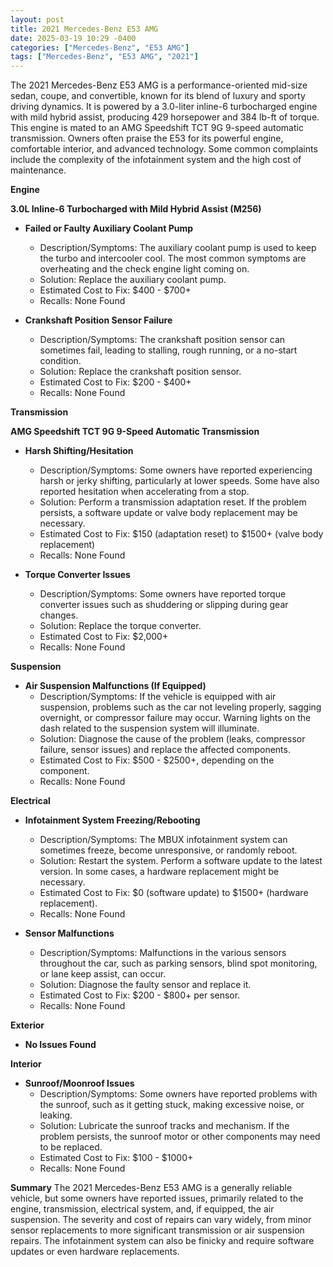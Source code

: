 ```yaml
---
layout: post
title: 2021 Mercedes-Benz E53 AMG
date: 2025-03-19 10:29 -0400
categories: ["Mercedes-Benz", "E53 AMG"]
tags: ["Mercedes-Benz", "E53 AMG", "2021"]
---
```

The 2021 Mercedes-Benz E53 AMG is a performance-oriented mid-size sedan, coupe, and convertible, known for its blend of luxury and sporty driving dynamics. It is powered by a 3.0-liter inline-6 turbocharged engine with mild hybrid assist, producing 429 horsepower and 384 lb-ft of torque. This engine is mated to an AMG Speedshift TCT 9G 9-speed automatic transmission. Owners often praise the E53 for its powerful engine, comfortable interior, and advanced technology. Some common complaints include the complexity of the infotainment system and the high cost of maintenance.

**Engine**

**3.0L Inline-6 Turbocharged with Mild Hybrid Assist (M256)**

*   **Failed or Faulty Auxiliary Coolant Pump**
    *   Description/Symptoms: The auxiliary coolant pump is used to keep the turbo and intercooler cool. The most common symptoms are overheating and the check engine light coming on.
    *   Solution: Replace the auxiliary coolant pump.
    *   Estimated Cost to Fix: $400 - $700+
    *   Recalls: None Found

*   **Crankshaft Position Sensor Failure**
    *   Description/Symptoms: The crankshaft position sensor can sometimes fail, leading to stalling, rough running, or a no-start condition.
    *   Solution: Replace the crankshaft position sensor.
    *   Estimated Cost to Fix: $200 - $400+
    *   Recalls: None Found

**Transmission**

**AMG Speedshift TCT 9G 9-Speed Automatic Transmission**

*   **Harsh Shifting/Hesitation**
    *   Description/Symptoms: Some owners have reported experiencing harsh or jerky shifting, particularly at lower speeds. Some have also reported hesitation when accelerating from a stop.
    *   Solution: Perform a transmission adaptation reset. If the problem persists, a software update or valve body replacement may be necessary.
    *   Estimated Cost to Fix: $150 (adaptation reset) to $1500+ (valve body replacement)
    *   Recalls: None Found

*   **Torque Converter Issues**
    *   Description/Symptoms: Some owners have reported torque converter issues such as shuddering or slipping during gear changes.
    *   Solution: Replace the torque converter.
    *   Estimated Cost to Fix: $2,000+
    *   Recalls: None Found

**Suspension**

*   **Air Suspension Malfunctions (If Equipped)**
    *   Description/Symptoms: If the vehicle is equipped with air suspension, problems such as the car not leveling properly, sagging overnight, or compressor failure may occur. Warning lights on the dash related to the suspension system will illuminate.
    *   Solution: Diagnose the cause of the problem (leaks, compressor failure, sensor issues) and replace the affected components.
    *   Estimated Cost to Fix: $500 - $2500+, depending on the component.
    *   Recalls: None Found

**Electrical**

*   **Infotainment System Freezing/Rebooting**
    *   Description/Symptoms: The MBUX infotainment system can sometimes freeze, become unresponsive, or randomly reboot.
    *   Solution: Restart the system. Perform a software update to the latest version. In some cases, a hardware replacement might be necessary.
    *   Estimated Cost to Fix: $0 (software update) to $1500+ (hardware replacement).
    *   Recalls: None Found

*   **Sensor Malfunctions**
    *   Description/Symptoms: Malfunctions in the various sensors throughout the car, such as parking sensors, blind spot monitoring, or lane keep assist, can occur.
    *   Solution: Diagnose the faulty sensor and replace it.
    *   Estimated Cost to Fix: $200 - $800+ per sensor.
    *   Recalls: None Found

**Exterior**

*   **No Issues Found**

**Interior**

*   **Sunroof/Moonroof Issues**
    *   Description/Symptoms: Some owners have reported problems with the sunroof, such as it getting stuck, making excessive noise, or leaking.
    *   Solution: Lubricate the sunroof tracks and mechanism. If the problem persists, the sunroof motor or other components may need to be replaced.
    *   Estimated Cost to Fix: $100 - $1000+
    *   Recalls: None Found

**Summary**
The 2021 Mercedes-Benz E53 AMG is a generally reliable vehicle, but some owners have reported issues, primarily related to the engine, transmission, electrical system, and, if equipped, the air suspension. The severity and cost of repairs can vary widely, from minor sensor replacements to more significant transmission or air suspension repairs. The infotainment system can also be finicky and require software updates or even hardware replacements.


